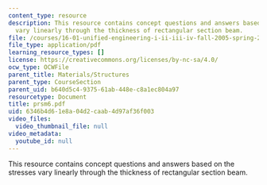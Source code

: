 ```yaml
---
content_type: resource
description: This resource contains concept questions and answers based on the stresses
  vary linearly through the thickness of rectangular section beam.
file: /courses/16-01-unified-engineering-i-ii-iii-iv-fall-2005-spring-2006/6346b4d61e8a04d2caab4d97af36f003_prsm6.pdf
file_type: application/pdf
learning_resource_types: []
license: https://creativecommons.org/licenses/by-nc-sa/4.0/
ocw_type: OCWFile
parent_title: Materials/Structures
parent_type: CourseSection
parent_uid: b640d5c4-9375-61ab-448e-c8a1ec804a97
resourcetype: Document
title: prsm6.pdf
uid: 6346b4d6-1e8a-04d2-caab-4d97af36f003
video_files:
  video_thumbnail_file: null
video_metadata:
  youtube_id: null
---
```

This resource contains concept questions and answers based on the stresses vary linearly through the thickness of rectangular section beam.